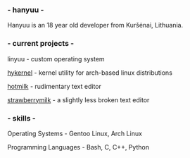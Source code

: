 ### - hanyuu -

Hanyuu is an 18 year old developer from Kuršėnai, Lithuania.

### - current projects -

linyuu - custom operating system

[hykernel](https://github.com/0xhanyuu/hykernel) - kernel utility for arch-based linux distributions

[hotmilk](https://github.com/0xhanyuu/hotmilk) - rudimentary text editor

[strawberrymilk](https://github.com/0xhanyuu/strawberrymilk) - a slightly less broken text editor

### - skills -

Operating Systems - Gentoo Linux, Arch Linux

Programming Languages - Bash, C, C++, Python
